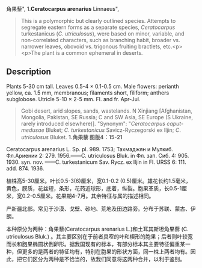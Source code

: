 角果藜",
1.**Ceratocarpus arenarius** Linnaeus",

> This is a polymorphic but clearly outlined species. Attempts to segregate eastern forms as a separate species, *Ceratocarpus* turkestanicus (*C*. *utriculosus*), were based on minor, variable, and non-correlated characters, such as branching habit, broader vs. narrower leaves, obovoid vs. trigonous fruiting bractlets, etc.&lt;p&gt;&lt;p&gt;The plant is a common ephemeral in deserts.

## Description
Plants 5-30 cm tall. Leaves 0.5-4 × 0.1-0.5 cm. Male flowers: perianth yellow, ca. 1.5 mm, membranous; filaments short, filiform; anthers subglobose. Utricle 5-10 × 2-5 mm. Fl. and fr. Apr-Jul.

> Gobi desert, arid slopes, sands, wastelands. N Xinjiang [Afghanistan, Mongolia, Pakistan, SE Russia; C and SW Asia, SE Europe (S Ukraine, rarely introduced elsewhere)].
  "Synonym": "*Ceratocarpus* *caput*-*medusae* Bluket; *C*. *turkestanicus* Savicz-Ryczegorski ex Iljin; *C*. *utriculosus* Bluket.
**1.角果藜 图版4：15-21**

Ceratocarpus arenarius L. Sp. pl. 989. 1753; Тахмаджян и Мулкиб. Фл.Ариении 2: 279. 1956.——C. utriculosus Bluk. in Фл. зап. Сиб. 4: 905. 1930. syn. nov. ——C. turkestanicum Sav. Rycz. ex Iljin in Fl. URSS 6: 111. add. 874. 1936.

植株高5-30厘米。叶长0.5-3(6)厘米，宽0.1-0.2 (0.5)厘米。雄花长约1.5毫米，黄色，膜质，花丝短，条形，花药近球形，底着，纵裂。胞果革质，长0.5-1厘米，宽0.2-0.5厘米。花果期4-7月。其余特征与属的描述相同。

产新疆北部。常见于沙漠、戈壁、砂地、荒地及田边路旁。分布于苏联、蒙古、伊朗。

本种原分为两种：角果藜(Ceratocarpus arenarius L.)和土耳其斯坦角果藜 (C. utriculosus Bluk.) 。其主要区别在于前者具窄的叶和楔形的胞果；后者则叶较宽而长和胞果椭圆状倒卵形。据我国现有的标本，有部分标本其主要特征偏重某一种，但更多的是两者的特征均有，特别在胞果的形状方面，同一株上两者均有。因此，把它们区分为两种是不恰当的，故我们同意将这两种合并，以利于鉴别。
